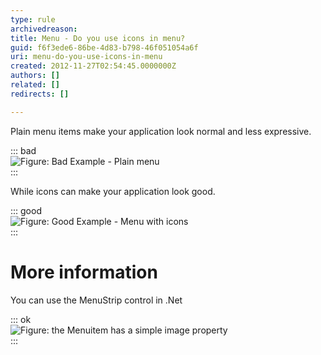 ```yaml
---
type: rule
archivedreason: 
title: Menu - Do you use icons in menu?
guid: f6f3ede6-86be-4d83-b798-46f051054a6f
uri: menu-do-you-use-icons-in-menu
created: 2012-11-27T02:54:45.0000000Z
authors: []
related: []
redirects: []

---
```


Plain menu items make your application look normal and less expressive. 
<!--endintro-->

::: bad  
![Figure: Bad Example - Plain menu](../../assets/BetterUI\_PlainMenu.gif)  
:::  

While icons can make your application look good.

::: good  
![Figure: Good Example - Menu with icons](../../assets/BetterUI\_MenuStrip.gif)  
:::  

# More information

You can use the MenuStrip control in .Net

::: ok  
![Figure: the Menuitem has a simple image property](../../assets/BetterUI\_MenuStrip\_DesignView.gif)  
:::
